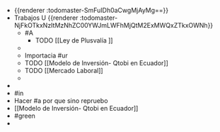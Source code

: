 - {{renderer :todomaster-SmFuIDh0aCwgMjAyMg==}}
- Trabajos U {{renderer :todomaster-NjFkOTkxNzItMzNhZC00YWJmLWFhMjQtM2ExMWQxZTkxOWNh}}
	- #A
		- TODO  [[Ley de Plusvalía ]]
	-
	- Importacia #ur
	- TODO [[Modelo de Inversión- Qtobi en Ecuador]]
	- TODO [[Mercado Laboral]]
	-
-
- #in
- Hacer #a por que sino repruebo
- [[Modelo de Inversión- Qtobi en Ecuador]]
- #green
-